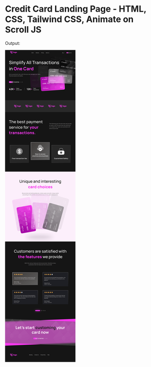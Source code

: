 # Credit Card Landing Page - HTML, CSS, Tailwind CSS, Animate on Scroll JS

Output:

![Credit_Card_Landing_Page](./screenshot.png)